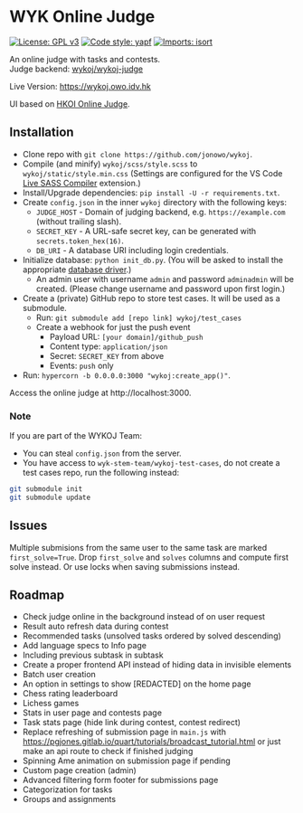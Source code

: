 # WYK Online Judge
[![License: GPL v3](https://img.shields.io/badge/License-GPLv3-blue.svg)](https://www.gnu.org/licenses/gpl-3.0)
[![Code style: yapf](https://img.shields.io/badge/code%20style-yapf-blue)](https://github.com/google/yapf)
[
    ![Imports: isort](https://img.shields.io/badge/%20imports-isort-%231674b1?style=flat&labelColor=ef8336)
](https://pycqa.github.io/isort/)

An online judge with tasks and contests.
<br>
Judge backend: [wykoj/wykoj-judge](https://github.com/wykoj/wykoj-judge)

Live Version: https://wykoj.owo.idv.hk

UI based on [HKOI Online Judge](https://judge.hkoi.org).

## Installation
- Clone repo with `git clone https://github.com/jonowo/wykoj`.
- Compile (and minify) `wykoj/scss/style.scss` to `wykoj/static/style.min.css`
  (Settings are configured for the VS Code
  [Live SASS Compiler](https://marketplace.visualstudio.com/items?itemName=ritwickdey.live-sass) extension.)
- Install/Upgrade dependencies: `pip install -U -r requirements.txt`.
- Create `config.json` in the inner `wykoj` directory with the following keys:
  - `JUDGE_HOST` - Domain of judging backend, e.g. `https://example.com` (without trailing slash).
  - `SECRET_KEY` - A URL-safe secret key, can be generated with `secrets.token_hex(16)`.
  - `DB_URI` - A database URI including login credentials.
- Initialize database: `python init_db.py`. (You will be asked to install the appropriate
  [database driver](https://tortoise-orm.readthedocs.io/en/latest/getting_started.html).)
  - An admin user with username `admin` and password `adminadmin` will be created.
    (Please change username and password upon first login.)
- Create a (private) GitHub repo to store test cases. It will be used as a submodule.
  - Run: `git submodule add [repo link] wykoj/test_cases`
  - Create a webhook for just the push event
    - Payload URL: `[your domain]/github_push`
    - Content type: `application/json`
    - Secret: `SECRET_KEY` from above
    - Events: `push` only
- Run: `hypercorn -b 0.0.0.0:3000 "wykoj:create_app()"`.

Access the online judge at http://localhost:3000.

### Note
If you are part of the WYKOJ Team:
- You can steal `config.json` from the server.
- You have access to `wyk-stem-team/wykoj-test-cases`,
do not create a test cases repo, run the following instead:
```bash
git submodule init
git submodule update
```

## Issues
Multiple submisions from the same user to the same task are marked `first_solve=True`.
Drop `first_solve` and `solves` columns and compute first solve instead.
Or use locks when saving submissions instead.

## Roadmap
- Check judge online in the background instead of on user request
- Result auto refresh data during contest
- Recommended tasks (unsolved tasks ordered by solved descending)
- Add language specs to Info page
- Including previous subtask in subtask
- Create a proper frontend API instead of hiding data in invisible elements
- Batch user creation
- An option in settings to show [REDACTED] on the home page
- Chess rating leaderboard
- Lichess games
- Stats in user page and contests page
- Task stats page (hide link during contest, contest redirect)
- Replace refreshing of submission page in `main.js` with
  https://pgjones.gitlab.io/quart/tutorials/broadcast_tutorial.html
  or just make an api route to check if finished judging
- Spinning Ame animation on submission page if pending
- Custom page creation (admin)
- Advanced filtering form footer for submissions page
- Categorization for tasks
- Groups and assignments
